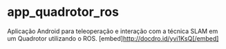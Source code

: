 # app_quadrotor_ros
Aplicação Android para teleoperação e interação com a técnica SLAM em um Quadrotor utilizando o ROS.
[embed]http://docdro.id/yvi1KsQ[/embed]
